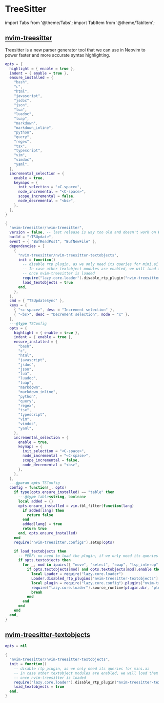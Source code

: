 # TreeSitter

<!-- plugins:start -->

import Tabs from '@theme/Tabs';
import TabItem from '@theme/TabItem';

## [nvim-treesitter](https://github.com/nvim-treesitter/nvim-treesitter)

 Treesitter is a new parser generator tool that we can
 use in Neovim to power faster and more accurate
 syntax highlighting.


<Tabs>

<TabItem value="opts" label="Options">

```lua
opts = {
  highlight = { enable = true },
  indent = { enable = true },
  ensure_installed = {
    "bash",
    "c",
    "html",
    "javascript",
    "jsdoc",
    "json",
    "lua",
    "luadoc",
    "luap",
    "markdown",
    "markdown_inline",
    "python",
    "query",
    "regex",
    "tsx",
    "typescript",
    "vim",
    "vimdoc",
    "yaml",
  },
  incremental_selection = {
    enable = true,
    keymaps = {
      init_selection = "<C-space>",
      node_incremental = "<C-space>",
      scope_incremental = false,
      node_decremental = "<bs>",
    },
  },
}
```

</TabItem>


<TabItem value="code" label="Full Spec">

```lua
{
  "nvim-treesitter/nvim-treesitter",
  version = false, -- last release is way too old and doesn't work on Windows
  build = ":TSUpdate",
  event = { "BufReadPost", "BufNewFile" },
  dependencies = {
    {
      "nvim-treesitter/nvim-treesitter-textobjects",
      init = function()
        -- disable rtp plugin, as we only need its queries for mini.ai
        -- In case other textobject modules are enabled, we will load them
        -- once nvim-treesitter is loaded
        require("lazy.core.loader").disable_rtp_plugin("nvim-treesitter-textobjects")
        load_textobjects = true
      end,
    },
  },
  cmd = { "TSUpdateSync" },
  keys = {
    { "<c-space>", desc = "Increment selection" },
    { "<bs>", desc = "Decrement selection", mode = "x" },
  },
  ---@type TSConfig
  opts = {
    highlight = { enable = true },
    indent = { enable = true },
    ensure_installed = {
      "bash",
      "c",
      "html",
      "javascript",
      "jsdoc",
      "json",
      "lua",
      "luadoc",
      "luap",
      "markdown",
      "markdown_inline",
      "python",
      "query",
      "regex",
      "tsx",
      "typescript",
      "vim",
      "vimdoc",
      "yaml",
    },
    incremental_selection = {
      enable = true,
      keymaps = {
        init_selection = "<C-space>",
        node_incremental = "<C-space>",
        scope_incremental = false,
        node_decremental = "<bs>",
      },
    },
  },
  ---@param opts TSConfig
  config = function(_, opts)
    if type(opts.ensure_installed) == "table" then
      ---@type table<string, boolean>
      local added = {}
      opts.ensure_installed = vim.tbl_filter(function(lang)
        if added[lang] then
          return false
        end
        added[lang] = true
        return true
      end, opts.ensure_installed)
    end
    require("nvim-treesitter.configs").setup(opts)

    if load_textobjects then
      -- PERF: no need to load the plugin, if we only need its queries for mini.ai
      if opts.textobjects then
        for _, mod in ipairs({ "move", "select", "swap", "lsp_interop" }) do
          if opts.textobjects[mod] and opts.textobjects[mod].enable then
            local Loader = require("lazy.core.loader")
            Loader.disabled_rtp_plugins["nvim-treesitter-textobjects"] = nil
            local plugin = require("lazy.core.config").plugins["nvim-treesitter-textobjects"]
            require("lazy.core.loader").source_runtime(plugin.dir, "plugin")
            break
          end
        end
      end
    end
  end,
}
```

</TabItem>

</Tabs>

## [nvim-treesitter-textobjects](https://github.com/nvim-treesitter/nvim-treesitter-textobjects)

<Tabs>

<TabItem value="opts" label="Options">

```lua
opts = nil
```

</TabItem>


<TabItem value="code" label="Full Spec">

```lua
{
  "nvim-treesitter/nvim-treesitter-textobjects",
  init = function()
    -- disable rtp plugin, as we only need its queries for mini.ai
    -- In case other textobject modules are enabled, we will load them
    -- once nvim-treesitter is loaded
    require("lazy.core.loader").disable_rtp_plugin("nvim-treesitter-textobjects")
    load_textobjects = true
  end,
}
```

</TabItem>

</Tabs>

<!-- plugins:end -->
